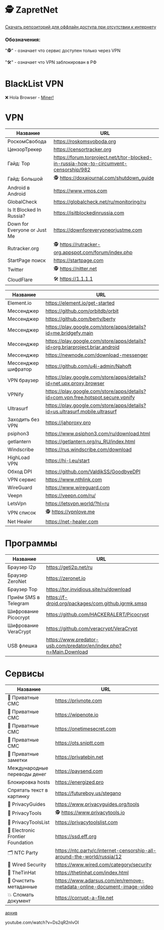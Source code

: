 # 🕵️‍ ZapretNet
[Скачать репозиторий для оффлайн доступа при отсутствии к интернету](https://github.com/jestxfot/ZapretNet/archive/refs/heads/main.zip) 

### Обозначения:
"🕵️‍" - означает что сервис доступен только через VPN

"🛠" - означает что VPN заблокирован в РФ

# BlackList VPN
❌ Hola Browser - [Miner!](https://www.virustotal.com/gui/file/58357489ac2cee4e5cc93d5f5011c9af5a20f1ddbf2021070fb9859a18e4bf03/detection)

# VPN
| Название | URL | 
| --- | --- |
| РоскомСвобода | https://roskomsvoboda.org
| ЦензорТрекер | https://censortracker.org
| Гайд: Тор | https://forum.torproject.net/t/tor-blocked-in-russia-how-to-circumvent-censorship/982
| Гайд: Большой | 🕵️‍ https://doxajournal.com/shutdown_guide
| Android в Android | https://www.vmos.com
| GlobalCheck | https://globalcheck.net/ru/monitoring/ru
| Is It Blocked In Russia? | https://isitblockedinrussia.com
| Down for Everyone or Just Me | https://downforeveryoneorjustme.com
| Rutracker.org | 🕵️‍ https://rutracker-org.appspot.com/forum/index.php
| StartPage поиск | https://startpage.com 
| Twitter | 🕵️‍ https://nitter.net
| CloudFlare | 🛠 https://1.1.1.1

| Название | URL | 
| --- | --- |
| Element.io | https://element.io/get-started
| Мессенджер | https://github.com/orbitdb/orbit
| Мессенджер | https://github.com/berty/berty
| Мессенджер | https://play.google.com/store/apps/details?id=me.bridgefy.main
| Мессенджер | https://play.google.com/store/apps/details?id=org.briarproject.briar.android
| Мессенджер | https://newnode.com/download-messenger
| Мессенджер шифратор | https://github.com/u4i-admin/Nahoft
| VPN браузер | https://play.google.com/store/apps/details?id=net.upx.proxy.browser
| VPNify | https://play.google.com/store/apps/details?id=com.vpn.free.hotspot.secure.vpnify
| Ultrasurf | https://play.google.com/store/apps/details?id=us.ultrasurf.mobile.ultrasurf
| Заходить без VPN | https://jahproxy.pro
| psiphon3 | https://www.psiphon3.com/ru/download.html
| getlantern | https://getlantern.org/ru_RU/index.html
| Windscribe | https://rus.windscribe.com/download
| HighLoad VPN | https://hi-l.eu/start
| Обход DPI | https://github.com/ValdikSS/GoodbyeDPI
| VPN сервис | https://www.nthlink.com
| WireGuard | https://www.wireguard.com
| Veepn | https://veepn.com/ru/
| LetsVpn | https://letsvpn.world/?hl=ru
| VPN список | 🕵️‍ https://vpnlove.me
| Net Healer | https://net-healer.com

# Программы
| Название | URL | 
| --- | --- |
| Браузер I2p | https://geti2p.net/ru
| Браузер ZeroNet | https://zeronet.io
| Браузер Тор | https://tor.invidious.site/ru/download
| Приём SMS в Telegram | https://f-droid.org/packages/com.github.igrmk.smsq
| Шифрование Picocrypt | https://github.com/HACKERALERT/Picocrypt
| Шифрование VeraCrypt | https://github.com/veracrypt/VeraCrypt
| USB флешка | https://www.predator-usb.com/predator/en/index.php?n=Main.Download

# Сервисы
| Название | URL | 
| --- | --- |
| 💬 Приватные СМС | https://privnote.com
| 💬 Приватные СМС | https://wipenote.io
| 💬 Приватные СМС | https://onetimesecret.com
| 💬 Приватные СМС | https://ots.sniptt.com
| 📝 Приватные заметки | https://privatebin.net
| Международные переводы денег | https://paysend.com
| Блокировка hosts | https://energized.pro
| Спрятать текст в картинку | https://futureboy.us/stegano
| 🔐 PrivacyGuides | https://www.privacyguides.org/tools
| 🔐 PrivacyTools | 🕵️‍ https://www.privacytools.io
| 🔐 PrivacyToolsList | https://privacytoolslist.com
| 🔐 Electronic Frontier Foundation | https://ssd.eff.org
| 🗂 NTC Party | https://ntc.party/c/internet-censorship-all-around-the-world/russia/12
| 📰 Wired Security | https://www.wired.com/category/security
| 📰 TheTinHat | https://thetinhat.com/index.html
| 🧹 Очистить метаданные | https://www.adarsus.com/en/remove-metadata-online-document-image-video
| 💥 Сломать документ | https://corrupt-a-file.net


[архив](https://www.google.com/search?newwindow=1&client=ms-android-huawei&sxsrf=APq-WBtb39ELR0WIfWuTG2PGj9E6of7SAw:1646724219424&q=VPNify+-+Unlimited+Fast+VPN&si=ANhW_NoJ2qnokM-_T1OcSbqtuEZwAV8ODco_30MwEyRWOUwArx4Aqw_cTIoawlpAHdMIEkDi6QIGf3bh6g7c_dZSF-yCPjNgZPr2SibLpSrh9SF3ODpMtPGuXGmoLG-FLc8DFWAKXE8sAjpSmA_rCE5m01KCdlH_ItrdatZQP_EM1lMw2c5RinJjhPCYSanvNagvIQYDB-cvu2JOkSurwFBENcUvodA2OpUT8W-YcetGkGwkDKT9Nokr0U7afKWh1Koh46aRoytmF1Mjyv-fZZpQGke21hab-kOHrkvLMBXi-gH8yqs4U06gOywKC4se26RMNTpBQsKTglf5FWf0Kk7NQwPbdHKtDw%3D%3D&sa=X&ved=2ahUKEwjEyJDh_bX2AhXGEcAKHY5OA-YQgOQBegQIFRAE&biw=424&bih=782&dpr=2.55)

youtube.com/watch?v=Ds2qR2nlvOI
